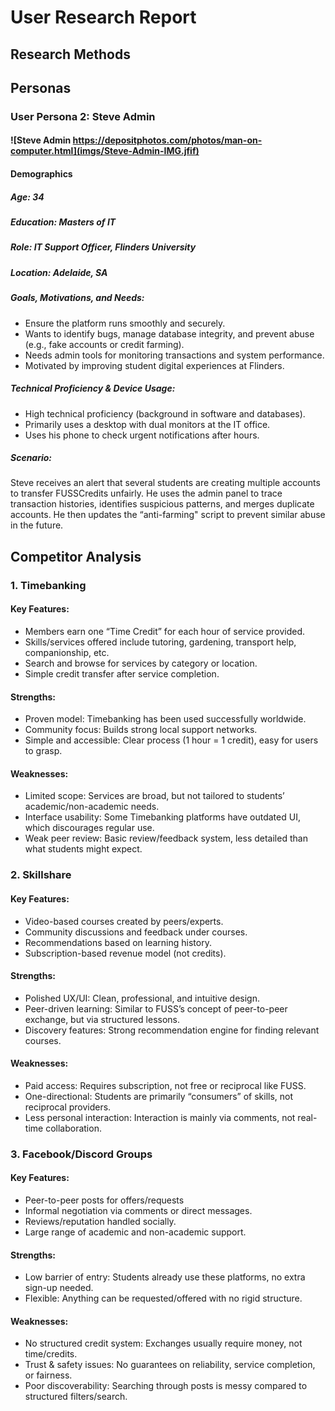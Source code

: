# User Research Report
## Research Methods








## Personas
























### User Persona 2: Steve Admin
#### ![Steve Admin https://depositphotos.com/photos/man-on-computer.html](imgs/Steve-Admin-IMG.jfif)
#### Demographics
##### Age: 34
##### Education: Masters of IT
##### Role: IT Support Officer, Flinders University
##### Location: Adelaide, SA
##### Goals, Motivations, and Needs:
- Ensure the platform runs smoothly and securely.
- Wants to identify bugs, manage database integrity, and prevent abuse (e.g., fake accounts or credit farming).
- Needs admin tools for monitoring transactions and system performance.
- Motivated by improving student digital experiences at Flinders.
##### Technical Proficiency & Device Usage:
- High technical proficiency (background in software and databases).
- Primarily uses a desktop with dual monitors at the IT office.
- Uses his phone to check urgent notifications after hours.
##### Scenario:
Steve receives an alert that several students are creating multiple accounts to transfer FUSSCredits unfairly. He uses the admin panel to trace transaction histories, identifies suspicious patterns, and merges duplicate accounts. He then updates the “anti-farming" script to prevent similar abuse in the future.

## Competitor Analysis
### 1. Timebanking
#### Key Features:
- Members earn one “Time Credit” for each hour of service provided.
- Skills/services offered include tutoring, gardening, transport help, companionship, etc.
- Search and browse for services by category or location.
- Simple credit transfer after service completion.
#### Strengths:
- Proven model: Timebanking has been used successfully worldwide.
- Community focus: Builds strong local support networks.
- Simple and accessible: Clear process (1 hour = 1 credit), easy for users to grasp.
#### Weaknesses:
- Limited scope: Services are broad, but not tailored to students’ academic/non-academic needs.
- Interface usability: Some Timebanking platforms have outdated UI, which discourages regular use.
- Weak peer review: Basic review/feedback system, less detailed than what students might expect.

### 2. Skillshare 
#### Key Features:
- Video-based courses created by peers/experts.
- Community discussions and feedback under courses.
- Recommendations based on learning history.
- Subscription-based revenue model (not credits).
#### Strengths:
- Polished UX/UI: Clean, professional, and intuitive design.
- Peer-driven learning: Similar to FUSS’s concept of peer-to-peer exchange, but via structured lessons.
- Discovery features: Strong recommendation engine for finding relevant courses.
#### Weaknesses:
- Paid access: Requires subscription, not free or reciprocal like FUSS.
- One-directional: Students are primarily “consumers” of skills, not reciprocal providers.
- Less personal interaction: Interaction is mainly via comments, not real-time collaboration.

### 3. Facebook/Discord Groups
#### Key Features:
- Peer-to-peer posts for offers/requests
- Informal negotiation via comments or direct messages.
- Reviews/reputation handled socially.
- Large range of academic and non-academic support.
#### Strengths:
- Low barrier of entry: Students already use these platforms, no extra sign-up needed.
- Flexible: Anything can be requested/offered with no rigid structure.
#### Weaknesses:
- No structured credit system: Exchanges usually require money, not time/credits.
- Trust & safety issues: No guarantees on reliability, service completion, or fairness.
- Poor discoverability: Searching through posts is messy compared to structured filters/search.